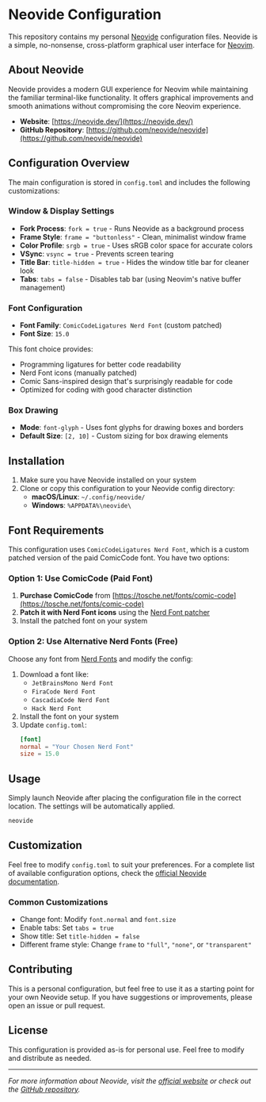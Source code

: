 # Neovide Configuration

This repository contains my personal [Neovide](https://neovide.dev/) configuration files. Neovide is a simple, no-nonsense, cross-platform graphical user interface for [Neovim](https://neovim.io/).

## About Neovide

Neovide provides a modern GUI experience for Neovim while maintaining the familiar terminal-like functionality. It offers graphical improvements and smooth animations without compromising the core Neovim experience.

- **Website**: [https://neovide.dev/](https://neovide.dev/)
- **GitHub Repository**: [https://github.com/neovide/neovide](https://github.com/neovide/neovide)

## Configuration Overview

The main configuration is stored in `config.toml` and includes the following customizations:

### Window & Display Settings
- **Fork Process**: `fork = true` - Runs Neovide as a background process
- **Frame Style**: `frame = "buttonless"` - Clean, minimalist window frame
- **Color Profile**: `srgb = true` - Uses sRGB color space for accurate colors
- **VSync**: `vsync = true` - Prevents screen tearing
- **Title Bar**: `title-hidden = true` - Hides the window title bar for cleaner look
- **Tabs**: `tabs = false` - Disables tab bar (using Neovim's native buffer management)

### Font Configuration
- **Font Family**: `ComicCodeLigatures Nerd Font` (custom patched)
- **Font Size**: `15.0`

This font choice provides:
- Programming ligatures for better code readability
- Nerd Font icons (manually patched)
- Comic Sans-inspired design that's surprisingly readable for code
- Optimized for coding with good character distinction

### Box Drawing
- **Mode**: `font-glyph` - Uses font glyphs for drawing boxes and borders
- **Default Size**: `[2, 10]` - Custom sizing for box drawing elements

## Installation

1. Make sure you have Neovide installed on your system
2. Clone or copy this configuration to your Neovide config directory:
   - **macOS/Linux**: `~/.config/neovide/`
   - **Windows**: `%APPDATA%\neovide\`

## Font Requirements

This configuration uses `ComicCodeLigatures Nerd Font`, which is a custom patched version of the paid ComicCode font. You have two options:

### Option 1: Use ComicCode (Paid Font)
1. **Purchase ComicCode** from [https://tosche.net/fonts/comic-code](https://tosche.net/fonts/comic-code)
2. **Patch it with Nerd Font icons** using the [Nerd Font patcher](https://github.com/ryanoasis/nerd-fonts#font-patcher)
3. Install the patched font on your system

### Option 2: Use Alternative Nerd Fonts (Free)
Choose any font from [Nerd Fonts](https://www.nerdfonts.com/) and modify the config:

1. Download a font like:
   - `JetBrainsMono Nerd Font`
   - `FiraCode Nerd Font` 
   - `CascadiaCode Nerd Font`
   - `Hack Nerd Font`
2. Install the font on your system
3. Update `config.toml`:
   ```toml
   [font]
   normal = "Your Chosen Nerd Font"
   size = 15.0
   ```

## Usage

Simply launch Neovide after placing the configuration file in the correct location. The settings will be automatically applied.

```bash
neovide
```

## Customization

Feel free to modify `config.toml` to suit your preferences. For a complete list of available configuration options, check the [official Neovide documentation](https://neovide.dev/configuration.html).

### Common Customizations

- Change font: Modify `font.normal` and `font.size`
- Enable tabs: Set `tabs = true`
- Show title: Set `title-hidden = false`
- Different frame style: Change `frame` to `"full"`, `"none"`, or `"transparent"`

## Contributing

This is a personal configuration, but feel free to use it as a starting point for your own Neovide setup. If you have suggestions or improvements, please open an issue or pull request.

## License

This configuration is provided as-is for personal use. Feel free to modify and distribute as needed.

---

*For more information about Neovide, visit the [official website](https://neovide.dev/) or check out the [GitHub repository](https://github.com/neovide/neovide).*
